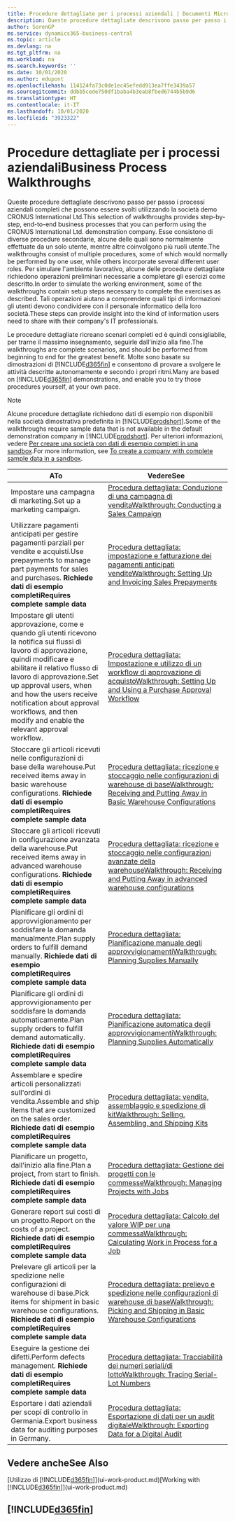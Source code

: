 ```yaml
---
title: Procedure dettagliate per i processi aziendali | Documenti Microsoft
description: Queste procedure dettagliate descrivono passo per passo i processi aziendali completi che possono essere svolti utilizzando la società demo CRONUS International Ltd.
author: SorenGP
ms.service: dynamics365-business-central
ms.topic: article
ms.devlang: na
ms.tgt_pltfrm: na
ms.workload: na
ms.search.keywords: ''
ms.date: 10/01/2020
ms.author: edupont
ms.openlocfilehash: 114124fa73c0de1ec45efedd913ea7ffe3439a57
ms.sourcegitcommit: ddbb5cede750df1baba4b3eab8fbed6744b5b9d6
ms.translationtype: HT
ms.contentlocale: it-IT
ms.lasthandoff: 10/01/2020
ms.locfileid: "3923322"
---
```

# <a name="business-process-walkthroughs"></a><span data-ttu-id="27f92-103">Procedure dettagliate per i processi aziendali</span><span class="sxs-lookup"><span data-stu-id="27f92-103">Business Process Walkthroughs</span></span>

<span data-ttu-id="27f92-104">Queste procedure dettagliate descrivono passo per passo i processi aziendali completi che possono essere svolti utilizzando la società demo CRONUS International Ltd.</span><span class="sxs-lookup"><span data-stu-id="27f92-104">This selection of walkthroughs provides step-by-step, end-to-end business processes that you can perform using the CRONUS International Ltd. demonstration company.</span></span> <span data-ttu-id="27f92-105">Esse consistono di diverse procedure secondarie, alcune delle quali sono normalmente effettuate da un solo utente, mentre altre coinvolgono più ruoli utente.</span><span class="sxs-lookup"><span data-stu-id="27f92-105">The walkthroughs consist of multiple procedures, some of which would normally be performed by one user, while others incorporate several different user roles.</span></span> <span data-ttu-id="27f92-106">Per simulare l'ambiente lavorativo, alcune delle procedure dettagliate richiedono operazioni preliminari necessarie a completare gli esercizi come descritto.</span><span class="sxs-lookup"><span data-stu-id="27f92-106">In order to simulate the working environment, some of the walkthroughs contain setup steps necessary to complete the exercises as described.</span></span> <span data-ttu-id="27f92-107">Tali operazioni aiutano a comprendere quali tipi di informazioni gli utenti devono condividere con il personale informatico della loro società.</span><span class="sxs-lookup"><span data-stu-id="27f92-107">These steps can provide insight into the kind of information users need to share with their company's IT professionals.</span></span>  

 <span data-ttu-id="27f92-108">Le procedure dettagliate ricreano scenari completi ed è quindi consigliabile, per trarne il massimo insegnamento, seguirle dall'inizio alla fine.</span><span class="sxs-lookup"><span data-stu-id="27f92-108">The walkthroughs are complete scenarios, and should be performed from beginning to end for the greatest benefit.</span></span> <span data-ttu-id="27f92-109">Molte sono basate su dimostrazioni di [!INCLUDE[d365fin](includes/d365fin_md.md)] e consentono di provare a svolgere le attività descritte autonomamente e secondo i propri ritmi.</span><span class="sxs-lookup"><span data-stu-id="27f92-109">Many are based on [!INCLUDE[d365fin](includes/d365fin_md.md)] demonstrations, and enable you to try those procedures yourself, at your own pace.</span></span>  

> [!NOTE]
> <span data-ttu-id="27f92-110">Alcune procedure dettagliate richiedono dati di esempio non disponibili nella società dimostrativa predefinita in [!INCLUDE[prodshort](includes/prodshort.md)].</span><span class="sxs-lookup"><span data-stu-id="27f92-110">Some of the walkthroughs require sample data that is not available in the default demonstration company in [!INCLUDE[prodshort](includes/prodshort.md)].</span></span> <span data-ttu-id="27f92-111">Per ulteriori informazioni, vedere [Per creare una società con dati di esempio completi in una sandbox](across-how-create-sandbox-environment.md#to-create-a-company-with-complete-sample-data-in-a-sandbox).</span><span class="sxs-lookup"><span data-stu-id="27f92-111">For more information, see [To create a company with complete sample data in a sandbox](across-how-create-sandbox-environment.md#to-create-a-company-with-complete-sample-data-in-a-sandbox).</span></span>

|<span data-ttu-id="27f92-112">A</span><span class="sxs-lookup"><span data-stu-id="27f92-112">To</span></span>|<span data-ttu-id="27f92-113">Vedere</span><span class="sxs-lookup"><span data-stu-id="27f92-113">See</span></span>|  
|--------|---------|  
|<span data-ttu-id="27f92-114">Impostare una campagna di marketing.</span><span class="sxs-lookup"><span data-stu-id="27f92-114">Set up a marketing campaign.</span></span>|[<span data-ttu-id="27f92-115">Procedura dettagliata: Conduzione di una campagna di vendita</span><span class="sxs-lookup"><span data-stu-id="27f92-115">Walkthrough: Conducting a Sales Campaign</span></span>](walkthrough-conducting-a-sales-campaign.md)|  
|<span data-ttu-id="27f92-116">Utilizzare pagamenti anticipati per gestire pagamenti parziali per vendite e acquisti.</span><span class="sxs-lookup"><span data-stu-id="27f92-116">Use prepayments to manage part payments for sales and purchases.</span></span> <span data-ttu-id="27f92-117">**Richiede dati di esempio completi**</span><span class="sxs-lookup"><span data-stu-id="27f92-117">**Requires complete sample data**</span></span> |[<span data-ttu-id="27f92-118">Procedura dettagliata: impostazione e fatturazione dei pagamenti anticipati vendite</span><span class="sxs-lookup"><span data-stu-id="27f92-118">Walkthrough: Setting Up and Invoicing Sales Prepayments</span></span>](walkthrough-setting-up-and-invoicing-sales-prepayments.md)|  
|<span data-ttu-id="27f92-119">Impostare gli utenti approvazione, come e quando gli utenti ricevono la notifica sui flussi di lavoro di approvazione, quindi modificare e abilitare il relativo flusso di lavoro di approvazione.</span><span class="sxs-lookup"><span data-stu-id="27f92-119">Set up approval users, when and how the users receive notification about approval workflows, and then modify and enable the relevant approval workflow.</span></span>|[<span data-ttu-id="27f92-120">Procedura dettagliata: Impostazione e utilizzo di un workflow di approvazione di acquisto</span><span class="sxs-lookup"><span data-stu-id="27f92-120">Walkthrough: Setting Up and Using a Purchase Approval Workflow</span></span>](walkthrough-setting-up-and-using-a-purchase-approval-workflow.md)|  
|<span data-ttu-id="27f92-121">Stoccare gli articoli ricevuti nelle configurazioni di base della warehouse.</span><span class="sxs-lookup"><span data-stu-id="27f92-121">Put received items away in basic warehouse configurations.</span></span> <span data-ttu-id="27f92-122">**Richiede dati di esempio completi**</span><span class="sxs-lookup"><span data-stu-id="27f92-122">**Requires complete sample data**</span></span>|[<span data-ttu-id="27f92-123">Procedura dettagliata: ricezione e stoccaggio nelle configurazioni di warehouse di base</span><span class="sxs-lookup"><span data-stu-id="27f92-123">Walkthrough: Receiving and Putting Away in Basic Warehouse Configurations</span></span>](walkthrough-receiving-and-putting-away-in-basic-warehousing.md)|  
|<span data-ttu-id="27f92-124">Stoccare gli articoli ricevuti in configurazione avanzata della warehouse.</span><span class="sxs-lookup"><span data-stu-id="27f92-124">Put received items away in advanced warehouse configurations.</span></span> <span data-ttu-id="27f92-125">**Richiede dati di esempio completi**</span><span class="sxs-lookup"><span data-stu-id="27f92-125">**Requires complete sample data**</span></span>|[<span data-ttu-id="27f92-126">Procedura dettagliata: ricezione e stoccaggio nelle configurazioni avanzate della warehouse</span><span class="sxs-lookup"><span data-stu-id="27f92-126">Walkthrough: Receiving and Putting Away in advanced warehouse configurations</span></span>](walkthrough-receiving-and-putting-away-in-advanced-warehousing.md)|  
|<span data-ttu-id="27f92-127">Pianificare gli ordini di approvvigionamento per soddisfare la domanda manualmente.</span><span class="sxs-lookup"><span data-stu-id="27f92-127">Plan supply orders to fulfill demand manually.</span></span> <span data-ttu-id="27f92-128">**Richiede dati di esempio completi**</span><span class="sxs-lookup"><span data-stu-id="27f92-128">**Requires complete sample data**</span></span>|[<span data-ttu-id="27f92-129">Procedura dettagliata: Pianificazione manuale degli approvvigionamenti</span><span class="sxs-lookup"><span data-stu-id="27f92-129">Walkthrough: Planning Supplies Manually</span></span>](walkthrough-planning-supplies-manually.md)|  
|<span data-ttu-id="27f92-130">Pianificare gli ordini di approvvigionamento per soddisfare la domanda automaticamente.</span><span class="sxs-lookup"><span data-stu-id="27f92-130">Plan supply orders to fulfill demand automatically.</span></span> <span data-ttu-id="27f92-131">**Richiede dati di esempio completi**</span><span class="sxs-lookup"><span data-stu-id="27f92-131">**Requires complete sample data**</span></span>|[<span data-ttu-id="27f92-132">Procedura dettagliata: Pianificazione automatica degli approvvigionamenti</span><span class="sxs-lookup"><span data-stu-id="27f92-132">Walkthrough: Planning Supplies Automatically</span></span>](walkthrough-planning-supplies-automatically.md)|  
|<span data-ttu-id="27f92-133">Assemblare e spedire articoli personalizzati sull'ordini di vendita.</span><span class="sxs-lookup"><span data-stu-id="27f92-133">Assemble and ship items that are customized on the sales order.</span></span> <span data-ttu-id="27f92-134">**Richiede dati di esempio completi**</span><span class="sxs-lookup"><span data-stu-id="27f92-134">**Requires complete sample data**</span></span>|[<span data-ttu-id="27f92-135">Procedura dettagliata: vendita, assemblaggio e spedizione di kit</span><span class="sxs-lookup"><span data-stu-id="27f92-135">Walkthrough: Selling, Assembling, and Shipping Kits</span></span>](walkthrough-selling-assembling-and-shipping-kits.md)|  
|<span data-ttu-id="27f92-136">Pianificare un progetto, dall'inizio alla fine.</span><span class="sxs-lookup"><span data-stu-id="27f92-136">Plan a project, from start to finish.</span></span> <span data-ttu-id="27f92-137">**Richiede dati di esempio completi**</span><span class="sxs-lookup"><span data-stu-id="27f92-137">**Requires complete sample data**</span></span>|[<span data-ttu-id="27f92-138">Procedura dettagliata: Gestione dei progetti con le commesse</span><span class="sxs-lookup"><span data-stu-id="27f92-138">Walkthrough: Managing Projects with Jobs</span></span>](walkthrough-managing-projects-with-jobs.md)|  
|<span data-ttu-id="27f92-139">Generare report sui costi di un progetto.</span><span class="sxs-lookup"><span data-stu-id="27f92-139">Report on the costs of a project.</span></span> <span data-ttu-id="27f92-140">**Richiede dati di esempio completi**</span><span class="sxs-lookup"><span data-stu-id="27f92-140">**Requires complete sample data**</span></span>|[<span data-ttu-id="27f92-141">Procedura dettagliata: Calcolo del valore WIP per una commessa</span><span class="sxs-lookup"><span data-stu-id="27f92-141">Walkthrough: Calculating Work in Process for a Job</span></span>](walkthrough-calculating-work-in-process-for-a-job.md)|  
|<span data-ttu-id="27f92-142">Prelevare gli articoli per la spedizione nelle configurazioni di warehouse di base.</span><span class="sxs-lookup"><span data-stu-id="27f92-142">Pick items for shipment in basic warehouse configurations.</span></span> <span data-ttu-id="27f92-143">**Richiede dati di esempio completi**</span><span class="sxs-lookup"><span data-stu-id="27f92-143">**Requires complete sample data**</span></span>|[<span data-ttu-id="27f92-144">Procedura dettagliata: prelievo e spedizione nelle configurazioni di warehouse di base</span><span class="sxs-lookup"><span data-stu-id="27f92-144">Walkthrough: Picking and Shipping in Basic Warehouse Configurations</span></span>](walkthrough-picking-and-shipping-in-basic-warehousing.md)|  
|<span data-ttu-id="27f92-145">Eseguire la gestione dei difetti.</span><span class="sxs-lookup"><span data-stu-id="27f92-145">Perform defects management.</span></span> <span data-ttu-id="27f92-146">**Richiede dati di esempio completi**</span><span class="sxs-lookup"><span data-stu-id="27f92-146">**Requires complete sample data**</span></span>|[<span data-ttu-id="27f92-147">Procedura dettagliata: Tracciabilità dei numeri seriali/di lotto</span><span class="sxs-lookup"><span data-stu-id="27f92-147">Walkthrough: Tracing Serial-Lot Numbers</span></span>](walkthrough-tracing-serial-lot-numbers.md)|
|<span data-ttu-id="27f92-148">Esportare i dati aziendali per scopi di controllo in Germania.</span><span class="sxs-lookup"><span data-stu-id="27f92-148">Export business data for auditing purposes in Germany.</span></span>|[<span data-ttu-id="27f92-149">Procedura dettagliata: Esportazione di dati per un audit digitale</span><span class="sxs-lookup"><span data-stu-id="27f92-149">Walkthrough: Exporting Data for a Digital Audit</span></span>](LocalFunctionality/Germany/walkthrough-exporting-data-for-a-digital-audit.md)|

## <a name="see-also"></a><span data-ttu-id="27f92-150">Vedere anche</span><span class="sxs-lookup"><span data-stu-id="27f92-150">See Also</span></span>

<span data-ttu-id="27f92-151">[Utilizzo di [!INCLUDE[d365fin](includes/d365fin_md.md)]](ui-work-product.md)</span><span class="sxs-lookup"><span data-stu-id="27f92-151">[Working with [!INCLUDE[d365fin](includes/d365fin_md.md)]](ui-work-product.md)</span></span>  

## [!INCLUDE[d365fin](includes/free_trial_md.md)]  
